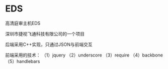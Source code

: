 # EDS
高清庭审主机EDS

深圳市捷视飞通科技有限公司的一个项目

后端采用C++实现，只通过JSON与前端交互

前端采用的技术：
    （1）jquery
    （2）underscore
    （3）require
    （4）backbone
    （5）handlebars
